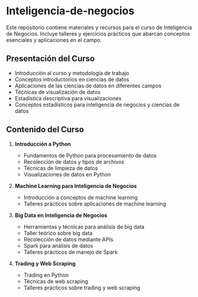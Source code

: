 # Inteligencia-de-negocios

Este repositorio contiene materiales y recursos para el curso de Inteligencia de Negocios. Incluye talleres y ejercicios prácticos que abarcan conceptos esenciales y aplicaciones en el campo.

## Presentación del Curso
- Introducción al curso y metodología de trabajo
- Conceptos introductorios en ciencias de datos
- Aplicaciones de las ciencias de datos en diferentes campos
- Técnicas de visualización de datos
- Estadística descriptiva para visualizaciones
- Conceptos estadísticos para inteligencia de negocios y ciencias de datos

## Contenido del Curso
1. **Introducción a Python**
   - Fundamentos de Python para procesamiento de datos
   - Recolección de datos y tipos de archivos
   - Técnicas de limpieza de datos
   - Visualizaciones de datos en Python

2. **Machine Learning para Inteligencia de Negocios**
   - Introducción a conceptos de machine learning
   - Talleres prácticos sobre aplicaciones de machine learning

3. **Big Data en Inteligencia de Negocios**
   - Herramientas y técnicas para análisis de big data
   - Taller teórico sobre big data
   - Recolección de datos mediante APIs
   - Spark para análisis de datos
   - Talleres prácticos de manejo de Spark

4. **Trading y Web Scraping**
   - Trading en Python
   - Técnicas de web scraping
   - Talleres prácticos sobre trading y web scraping
